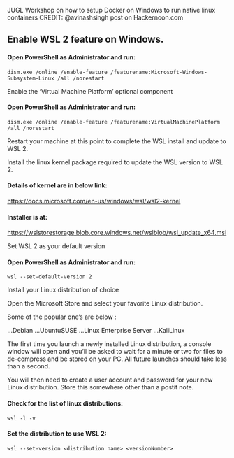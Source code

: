 JUGL Workshop on how to setup Docker on Windows to run native linux containers
CREDIT: @avinashsingh post on Hackernoon.com

## Enable WSL 2 feature on Windows.

#### Open PowerShell as Administrator and run:

```
dism.exe /online /enable-feature /featurename:Microsoft-Windows-Subsystem-Linux /all /norestart
```

Enable the ‘Virtual Machine Platform’ optional component

#### Open PowerShell as Administrator and run:

```
dism.exe /online /enable-feature /featurename:VirtualMachinePlatform /all /norestart
```

Restart your machine at this point to complete the WSL install and update to WSL 2.


Install the linux kernel package required to update the WSL version to WSL 2.

#### Details of kernel are in below link:

https://docs.microsoft.com/en-us/windows/wsl/wsl2-kernel

#### Installer is at:

https://wslstorestorage.blob.core.windows.net/wslblob/wsl_update_x64.msi


Set WSL 2 as your default version

#### Open PowerShell as Administrator and run:

```
wsl --set-default-version 2
```


Install your Linux distribution of choice

Open the Microsoft Store and select your favorite Linux distribution.

Some of the popular one’s are below :

...Debian
...UbuntuSUSE
...Linux Enterprise Server
...KaliLinux

The first time you launch a newly installed Linux distribution, a console window will open and you’ll be asked to wait for a minute or two for files to de-compress and be stored on your PC. All future launches should take less than a second.

You will then need to create a user account and password for your new Linux distribution.
Store this somewhere other than a postit note.

#### Check for the list of linux distributions:

```
wsl -l -v
```

#### Set the distribution to use WSL 2:

```
wsl --set-version <distribution name> <versionNumber>
```
